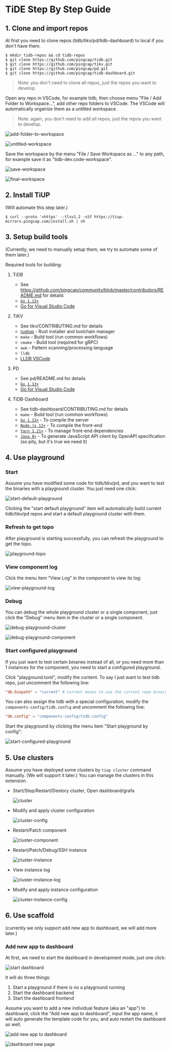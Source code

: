# TiDE Step By Step Guide

## 1. Clone and import repos

At frist you need to clone repos (tidb/tikv/pd/tidb-dashboard) to local if you don't have them.

```shell
$ mkdir tidb-repos && cd tidb-repos
$ git clone https://github.com/pingcap/tidb.git
$ git clone https://github.com/pingcap/tikv.git
$ git clone https://github.com/pingcap/pd.git
$ git clone https://github.com/pingcap/tidb-dashboard.git
```

> Note: you don't need to clone all repos, just the repos you want to develop.

Open any repo in VSCode, for example tidb, then choose menu "File / Add Folder to Workspace...", add other repo folders to VSCode. The VSCode will automatically organize them as a untitled workspace.

> Note: again, you don't need to add all repos, just the repos you want to develop.

![add-folder-to-workspace](./add-folder-to-workspace.jpg)

![untitled-workspace](./untitled-workspace.jpg)

Save the workspace by the menu "File / Save Workspace as ..." to any path, for example save it as "tidb-dev.code-workspace".

![save-workspace](./save-workspace.jpg)

![final-workspace](./final-workspace.jpg)

## 2. Install TiUP

(Will automate this step later.)

```
$ curl --proto '=https' --tlsv1.2 -sSf https://tiup-mirrors.pingcap.com/install.sh | sh
```

## 3. Setup build tools

(Currently, we need to manually setup them, we try to automate some of them later.)

Required tools for building:

1. TiDB

   - See https://github.com/pingcap/community/blob/master/contributors/README.md for details
   - [`Go 1.13+`](https://golang.org/doc/install)
   - [Go for Visual Studio Code](https://marketplace.visualstudio.com/items?itemName=golang.Go)

1. TiKV

   - See tikv/CONTRIBUTING.md for details
   - [rustup](https://rustup.rs/) - Rust installer and toolchain manager
   - `make` - Build tool (run common workflows)
   - `cmake` - Build tool (required for gRPC)
   - `awk` - Pattern scanning/processing language
   - `lldb`
   - [LLDB VSCode](https://marketplace.visualstudio.com/items?itemName=lanza.lldb-vscode)

1. PD

   - See pd/README.md for details
   - [`Go 1.13+`](https://golang.org/doc/install)
   - [Go for Visual Studio Code](https://marketplace.visualstudio.com/items?itemName=golang.Go)

1. TiDB-Dashboard

   - See tidb-dashboard/CONTRIBUTING.md for details
   - `make` - Build tool (run common workflows)
   - [`Go 1.13+`](https://golang.org/) - To compile the server
   - [`Node.js 12+`](https://nodejs.org/) - To compile the front-end
   - [`Yarn 1.21+`](https://classic.yarnpkg.com/en/docs/install) - To manage front-end dependencies
   - [`Java 8+`](https://www.java.com/en/download/) - To generate JavaScript API client by OpenAPI specification (so pity, but it's true we need it)

## 4. Use playground

### Start

Assume you have modified some code for tidb/tikv/pd, and you want to test the binaries with a playground cluster. You just need one click:

![start-default-playground](./start-default-playground.jpg)

Clicking the "start default playground" item will automatically build current tidb/tikv/pd repos and start a default playground cluster with them.

### Refresh to get topo

After playground is starting successfully, you can refresh the playground to get the topo.

![playground-topo](./playground-topo.jpg)

### View component log

Click the menu item "View Log" in the component to view its log:

![view-playground-log](./view-playground-log.jpg)

### Debug

You can debug the whole playground cluster or a single component, just click the "Debug" menu item in the cluster or a single component.

![debug-playground-cluster](./debug-playground-cluster.jpg)

![debug-playground-component](./debug-playground-component.jpg)

### Start configured playground

If you just want to test certain binaries instead of all, or you need more than 1 instances for the component, you need to start a configured playground.

Click "playground.toml", modify the content. To say I just want to test tidb repo, just uncomment the following line:

```toml
"db.binpath" = "current" # current means to use the current repo binary, will fallback to default binary if it doesn't exist
```

You can also assign the tidb with a special configuration, modify the `components-config/tidb.config` and uncomment the following line:

```toml
"db.config" = "components-config/tidb.config"
```

Start the playground by clicking the menu item "Start playground by config":

![start-configured-playground](./start-configured-playground.jpg)

## 5. Use clusters

Assume you have deployed some clusters by `tiup cluster` command manually. (We will support it later.) You can manage the clusters in this extension.

- Start/Stop/Restart/Destory cluster, Open dashboard/grafa

  ![cluster](./cluster.jpg)

- Modify and apply cluster configuration

  ![cluster-config](./cluster-config.jpg)

- Restart/Patch component

  ![cluster-component](./cluster-component.jpg)

- Restart/Patch/Debug/SSH instance

  ![cluster-instance](./cluster-instance.jpg)

- View instance log

  ![cluster-instance-log](./cluster-instance-log.jpg)

- Modify and apply instance configuration

  ![cluster-instance-config](./cluster-instance-config.jpg)

## 6. Use scaffold

(currently we only support add new app to dashboard, we will add more later.)

### Add new app to dashboard

At first, we need to start the dashboard in development mode, just one click:

![start dashboard](./dashboard-start.jpg)

It will do three things:

1. Start a playground if there is no a playground running
1. Start the dashboard backend
1. Start the dashboard frontend

Assume you want to add a new individual feature (aka an "app") to dashboard, click the "Add new app to dashboard", input the app name, it will auto generate the template code for you, and auto restart the dashboard as well.

![add new app to dashboard](./dashboard-add-app.jpg)

![dashboard new page](./dashboard-new-page.jpg)
